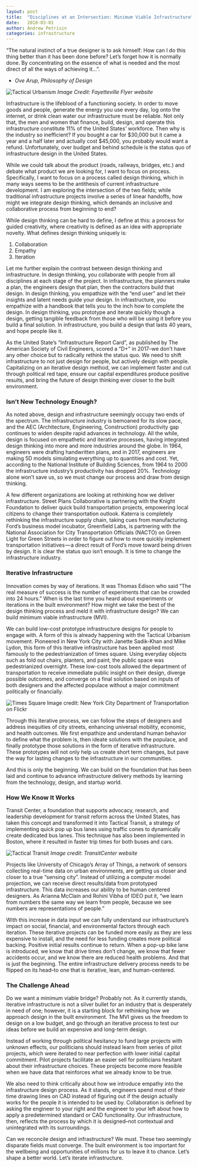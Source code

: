 ```yaml
---
layout: post
title:  "Disciplines at an Intersection: Minimum Viable Infrastructure"
date:   2018-03-01
author: Andrew Petrisin
categories: infrastructure
---
```


“The natural instinct of a true designer is to ask himself: How can I do this thing better than it has been done before? Let’s forget how it is normally done. By concentrating on the essence of what is needed and the most direct of all the ways of achieving it…”.

- *Ove Arup, Philosophy of Design*
<!--more-->

![Tactical Urbanism](/images/tactical_urbanism.jpg)
*Image Credit: Fayetteville Flyer website*

Infrastructure is the lifeblood of a functioning society. In order to move goods and people, generate the energy you use every day, log onto the internet, or drink clean water our infrastructure must be reliable. Not only that, the men and women that finance, build, design, and operate this infrastructure constitute 11% of the United States’ workforce. Then why is the industry so inefficient? If you bought a car for $30,000 but it came a year and a half later and actually cost $45,000, you probably would want a refund. Unfortunately, over budget and behind schedule is the status quo of infrastructure design in the United States.

While we could talk about the product (roads, railways, bridges, etc.) and debate what product we are looking for, I want to focus on process. Specifically, I want to focus on a process called design thinking, which in many ways seems to be the antithesis of current infrastructure development. I am exploring the intersection of the two fields; while traditional infrastructure projects involve a series of linear handoffs, how might we integrate design thinking, which demands an inclusive and collaborative process from beginning to end?

While design thinking can be hard to define, I define at this: a process for guided creativity, where creativity is defined as an idea with appropriate novelty. What defines design thinking uniquely is:

1. Collaboration
2. Empathy
3. Iteration

Let me further explain the contrast between design thinking and infrastructure. In design thinking, you collaborate with people from all disciplines at each stage of the project. In infrastructure, the planners make a plan, the engineers design that plan, then the contractors build that design. In design thinking, you empathize with the “end user” and let their insights and latent needs guide your design. In infrastructure, you empathize with a handbook that tells you to the inch how to complete the design. In design thinking, you prototype and iterate quickly though a design, getting tangible feedback from those who will be using it before you build a final solution. In infrastructure, you build a design that lasts 40 years, and hope people like it.

As the United State’s “Infrastructure Report Card”, as published by The American Society of Civil Engineers, scored a “D+” in 2017–we don’t have any other choice but to radically rethink the status quo. We need to shift infrastructure to not just design for people, but actively design with people. Capitalizing on an iterative design method, we can implement faster and cut through political red tape, ensure our capital expenditures produce positive results, and bring the future of design thinking ever closer to the built environment.

### Isn’t New Technology Enough?

As noted above, design and infrastructure seemingly occupy two ends of the spectrum. The infrastructure industry is bemoaned for its slow pace, and the AEC (Architecture, Engineering, Construction) productivity gap continues to widen despite rapid advances in technology. All the while, design is focused on empathetic and iterative processes, having integrated design thinking into more and more industries around the globe. In 1964, engineers were drafting handwritten plans, and in 2017, engineers are making 5D models simulating everything up to quantities and cost. Yet, according to the National Institute of Building Sciences, from 1964 to 2000 the infrastructure industry’s productivity has dropped 20%. Technology alone won’t save us, so we must change our process and draw from design thinking.

A few different organizations are looking at rethinking how we deliver infrastructure. Street Plans Collaborative is partnering with the Knight Foundation to deliver quick build transportation projects, empowering local citizens to change their transportation outlook. Katerra is completely rethinking the infrastructure supply chain, taking cues from manufacturing. Ford’s business model incubator, Greenfield Labs, is partnering with the National Association for City Transportation Officials (NACTO) on Green Light for Green Streets in order to figure out how to more quickly implement transportation initiatives — a direct result of Ford’s move toward being driven by design. It is clear the status quo isn’t enough. It is time to change the infrastructure industry.

### Iterative Infrastructure

Innovation comes by way of iterations. It was Thomas Edison who said “The real measure of success is the number of experiments that can be crowded into 24 hours.” When is the last time you heard about experiments or iterations in the built environment? How might we take the best of the design thinking process and meld it with infrastructure design? We can build minimum viable infrastructure (MVI).

We can build low-cost prototype infrastructure designs for people to engage with. A form of this is already happening with the Tactical Urbanism movement. Pioneered in New York City with Janette Sadik-Khan and Mike Lydon, this form of this iterative infrastructure has been applied most famously to the pedestrianization of times square. Using everyday objects such as fold out chairs, planters, and paint, the public space was pedestrianized overnight. These low-cost tools allowed the department of transportation to receive immediate public insight on their design, diverge possible outcomes, and converge on a final solution based on inputs of both designers and the affected populace without a major commitment politically or financially.

![Times Square](/images/nyc_dot_times_square.jpg)
Image credit: New York City Department of Transportation on Flickr

Through this iterative process, we can follow the steps of designers and address inequities of city streets, enhancing universal mobility, economic, and health outcomes. We first empathize and understand human behavior to define what the problem is, then ideate solutions with the populace, and finally prototype those solutions in the form of iterative infrastructure. These prototypes will not only help us create short term changes, but pave the way for lasting changes to the infrastructure in our communities.

And this is only the beginning. We can build on the foundation that has been laid and continue to advance infrastructure delivery methods by learning from the technology, design, and startup world.

### How We Know It Works

Transit Center, a foundation that supports advocacy, research, and leadership development for transit reform across the United States, has taken this concept and transformed it into Tactical Transit, a strategy of implementing quick pop up bus lanes using traffic cones to dynamically create dedicated bus lanes. This technique has also been implemented in Boston, where it resulted in faster trip times for both buses and cars.


![Tactical Transit](/images/tactical_transit.jpg)
*Image credit: TransitCenter website*

Projects like University of Chicago’s Array of Things, a network of sensors collecting real-time data on urban environments, are getting us closer and closer to a true “sensing city”. Instead of utilizing a computer model projection, we can receive direct results/data from prototyped infrastructure. This data increases our ability to be human centered designers. As Arianna McClain and Rohini Vibha of IDEO put it, “we learn from numbers the same way we learn from people, because we see numbers are representations of people.”

With this increase in data input we can fully understand our infrastructure’s impact on social, financial, and environmental factors through each iteration. These iterative projects can be funded more easily as they are less expensive to install, and the need for less funding creates more political backing. Positive initial results continue to return. When a pop-up bike lane is introduced, we know that drive times don’t change, we know that fewer accidents occur, and we know there are reduced health problems. And that is just the beginning. The entire infrastructure delivery process needs to be flipped on its head–to one that is iterative, lean, and human-centered.

### The Challenge Ahead

Do we want a minimum viable bridge? Probably not. As it currently stands, iterative infrastructure is not a silver bullet for an industry that is desperately in need of one; however, it is a starting block for rethinking how we approach design in the built environment. The MVI gives us the freedom to design on a low budget, and go through an iterative process to test our ideas before we build an expensive and long-term design.

Instead of working through political hesitancy to fund large projects with unknown effects, our politicians should instead learn from series of pilot projects, which were iterated to near perfection with lower initial capital commitment. Pilot projects facilitate an easier sell for politicians hesitant about their infrastructure choices. These projects become more feasible when we have data that reinforces what we already know to be true.

We also need to think critically about how we introduce empathy into the infrastructure design process. As it stands, engineers spend most of their time drawing lines on CAD instead of figuring out if the design actually works for the people it is intended to be used by. Collaboration is defined by asking the engineer to your right and the engineer to your left about how to apply a predetermined standard or CAD functionality. Our infrastructure, then, reflects the process by which it is designed–not contextual and unintegrated with its surroundings.

Can we reconcile design and infrastructure? We must. These two seemingly disparate fields must converge. The built environment is too important for the wellbeing and opportunities of millions for us to leave it to chance. Let’s shape a better world. Let’s iterate infrastructure.
